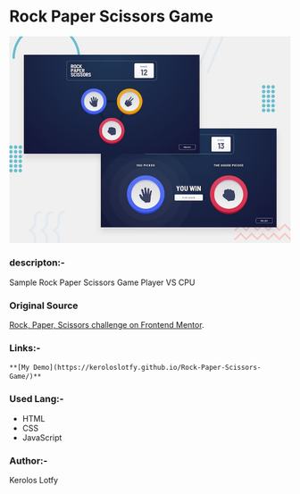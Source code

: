 # Rock Paper  Scissors Game

![desktop-preview!](./rock-paper-scissors-master/design/desktop-preview.jpg)


### descripton:-
Sample Rock Paper  Scissors Game  Player VS CPU 

### Original Source 
[Rock, Paper, Scissors challenge on Frontend Mentor](https://www.frontendmentor.io/challenges/rock-paper-scissors-game-pTgwgvgH).
    
### Links:- 
    **[My Demo](https://keroloslotfy.github.io/Rock-Paper-Scissors-Game/)**
    
### Used Lang:-
 - HTML
 - CSS
 - JavaScript

### Author:-
Kerolos Lotfy
